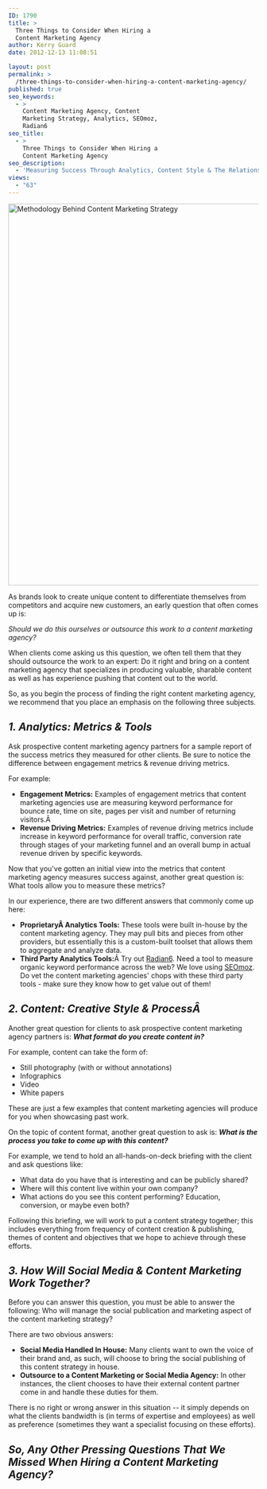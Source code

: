 ```yaml
---
ID: 1790
title: >
  Three Things to Consider When Hiring a
  Content Marketing Agency
author: Kerry Guard
date: 2012-12-13 11:08:51

layout: post
permalink: >
  /three-things-to-consider-when-hiring-a-content-marketing-agency/
published: true
seo_keywords:
  - >
    Content Marketing Agency, Content
    Marketing Strategy, Analytics, SEOmoz,
    Radian6
seo_title:
  - >
    Three Things to Consider When Hiring a
    Content Marketing Agency
seo_description:
  - 'Measuring Success Through Analytics, Content Style & The Relationship Between How Social Media and Content Marketing Work Together.'
views:
  - "63"
---
```

<img class="alignleft size-full wp-image-1933" alt="Methodology Behind Content Marketing Strategy" src="http://mkgmediagroup.com/wp-content/uploads/2012/12/Content-Marketing-Agency-Philosophy.png" width="1024" height="768" />

As brands look to create unique content to differentiate themselves from competitors and acquire new customers, an early question that often comes up is:

<em>Should we do this ourselves or outsource this work to a content marketing agency?</em>

When clients come asking us this question, we often tell them that they should outsource the work to an expert: Do it right and bring on a content marketing agency that specializes in producing valuable, sharable content as well as has experience pushing that content out to the world.

So, as you begin the process of finding the right content marketing agency, we recommend that you place an emphasis on the following three subjects.
<h2><em>1. Analytics: Metrics &amp; Tools</em></h2>
Ask prospective content marketing agency partners for a sample report of the success metrics they measured for other clients. Be sure to notice the difference between engagement metrics &amp; revenue driving metrics.

For example:
<ul>
	<li><span style="line-height: 13.981481552124023px;" data-mce-mark="1"><strong>Engagement Metrics:</strong> Examples of engagement metrics that content marketing agencies use are measuring keyword performance for bounce rate, time on site, pages per visit and number of returning visitors.Â </span></li>
	<li><strong>Revenue Driving Metrics:</strong> Examples of revenue driving metrics include increase in keyword performance for overall traffic, conversion rate through stages of your marketing funnel and an overall bump in actual revenue driven by specific keywords.</li>
</ul>
Now that you've gotten an initial view into the metrics that content marketing agency measures success against, another great question is: What tools allow you to measure these metrics?

In our experience, there are two different answers that commonly come up here:
<ul>
	<li><strong>ProprietaryÂ Analytics Tools:</strong> These tools were built in-house by the content marketing agency. They may pull bits and pieces from other providers, but essentially this is a custom-built toolset that allows them to aggregate and analyze data.</li>
	<li><strong>Third Party Analytics Tools:</strong>Â Try out <a href="http://radian6.com" target="_blank">Radian6</a>. Need a tool to measure organic keyword performance across the web? We love using <a href="http://seomoz.com" target="_blank">SEOmoz</a>. Do vet the content marketing agencies' chops with these third party tools - make sure they know how to get value out of them!</li>
</ul>
<h2><em>2. Content: Creative Style &amp; ProcessÂ </em></h2>
Another great question for clients to ask prospective content marketing agency partners is: <strong><em>What format do you create content in?</em></strong>

For example, content can take the form of:
<ul>
	<li>Still photography (with or without annotations)</li>
	<li>Infographics</li>
	<li>Video</li>
	<li>White papers</li>
</ul>
These are just a few examples that content marketing agencies will produce for you when showcasing past work.

On the topic of content format, another great question to ask is: <em><strong>What is the process you take to come up with this content?</strong></em>

For example, we tend to hold an all-hands-on-deck briefing with the client and ask questions like:
<ul>
	<li>What data do you have that is interesting and can be publicly shared?</li>
	<li>Where will this content live within your own company?</li>
	<li>What actions do you see this content performing? Education, conversion, or maybe even both?</li>
</ul>
Following this briefing, we will work to put a content strategy together; this includes everything from frequency of content creation &amp; publishing, themes of content and objectives that we hope to achieve through these efforts.
<h2><em>3. How Will Social Media &amp; Content Marketing Work Together?</em></h2>
Before you can answer this question, you must be able to answer the following: Who will manage the social publication and marketing aspect of the content marketing strategy?

There are two obvious answers:
<ul>
	<li><strong>Social Media Handled In House:</strong> Many clients want to own the voice of their brand and, as such, will choose to bring the social publishing of this content strategy in house.</li>
	<li><strong>Outsource to a Content Marketing or Social Media Agency:</strong> In other instances, the client chooses to have their external content partner come in and handle these duties for them.</li>
</ul>
There is no right or wrong answer in this situation -- it simply depends on what the clients bandwidth is (in terms of expertise and employees) as well as preference (sometimes they want a specialist focusing on these efforts).
<h2><em>So, Any Other Pressing Questions That We Missed When Hiring a Content Marketing Agency?</em></h2>